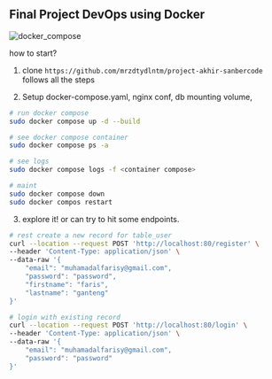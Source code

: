 ## Final Project DevOps using Docker

![docker_compose](https://user-images.githubusercontent.com/23287190/194307534-4eb60397-0c14-4ce4-8334-c39bb6f9fdca.png)

how to start?

1. clone `https://github.com/mrzdtydlntm/project-akhir-sanbercode` follows all the steps

2. Setup docker-compose.yaml, nginx conf, db mounting volume, 
```bash
# run docker compose
sudo docker compose up -d --build

# see docker compose container
sudo docker compose ps -a

# see logs
sudo docker compose logs -f <container compose>

# maint
sudo docker compose down
sudo docker compos restart
```

3. explore it! or can try to hit some endpoints.
```bash
# rest create a new record for table_user
curl --location --request POST 'http://localhost:80/register' \
--header 'Content-Type: application/json' \
--data-raw '{
    "email": "muhamadalfarisy@gmail.com",
    "password": "password",
    "firstname": "faris",
    "lastname": "ganteng"
}'
```

```bash
# login with existing record
curl --location --request POST 'http://localhost:80/login' \
--header 'Content-Type: application/json' \
--data-raw '{
    "email": "muhamadalfarisy@gmail.com",
    "password": "password"
}'
```
